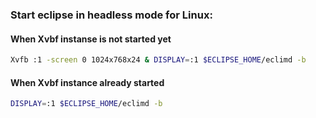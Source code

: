 ### Start eclipse in headless mode for Linux:

#### When Xvbf instanse is not started yet
```bash
Xvfb :1 -screen 0 1024x768x24 & DISPLAY=:1 $ECLIPSE_HOME/eclimd -b
```


#### When Xvbf instance already started
```bash
DISPLAY=:1 $ECLIPSE_HOME/eclimd -b
```
